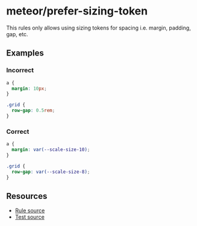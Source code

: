 # meteor/prefer-sizing-token

This rules only allows using sizing tokens for spacing i.e. margin, padding, gap, etc.

## Examples

### Incorrect

```css
a {
  margin: 10px;
}
```

```css
.grid {
  row-gap: 0.5rem;
}
```

### Correct

```css
a {
  margin: var(--scale-size-10);
}
```

```css
.grid {
  row-gap: var(--scale-size-8);
}
```

## Resources

- [Rule source](https://github.com/allincart/meteor/blob/main/packages/stylelint-plugin-meteor/src/rules/prefer-sizing-token/index.ts)
- [Test source](https://github.com/allincart/meteor/blob/main/packages/stylelint-plugin-meteor/src/rules/prefer-sizing-token/prefer-sizing-token.test.ts)
